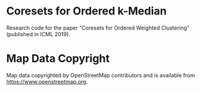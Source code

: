 # Coresets for Ordered k-Median
Research code for the paper "Coresets for Ordered Weighted Clustering" (published in ICML 2019).

# Map Data Copyright
Map data copyrighted by OpenStreetMap contributors and is available from https://www.openstreetmap.org.
